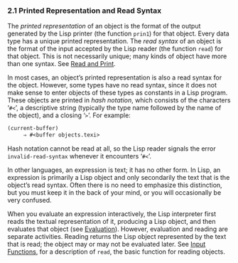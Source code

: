 

### 2.1 Printed Representation and Read Syntax

The *printed representation* of an object is the format of the output generated by the Lisp printer (the function `prin1`) for that object. Every data type has a unique printed representation. The *read syntax* of an object is the format of the input accepted by the Lisp reader (the function `read`) for that object. This is not necessarily unique; many kinds of object have more than one syntax. See [Read and Print](Read-and-Print.html).

In most cases, an object’s printed representation is also a read syntax for the object. However, some types have no read syntax, since it does not make sense to enter objects of these types as constants in a Lisp program. These objects are printed in *hash notation*, which consists of the characters ‘`#<`’, a descriptive string (typically the type name followed by the name of the object), and a closing ‘`>`’. For example:

```lisp
(current-buffer)
     ⇒ #<buffer objects.texi>
```

Hash notation cannot be read at all, so the Lisp reader signals the error `invalid-read-syntax` whenever it encounters ‘`#<`’.

In other languages, an expression is text; it has no other form. In Lisp, an expression is primarily a Lisp object and only secondarily the text that is the object’s read syntax. Often there is no need to emphasize this distinction, but you must keep it in the back of your mind, or you will occasionally be very confused.

When you evaluate an expression interactively, the Lisp interpreter first reads the textual representation of it, producing a Lisp object, and then evaluates that object (see [Evaluation](Evaluation.html)). However, evaluation and reading are separate activities. Reading returns the Lisp object represented by the text that is read; the object may or may not be evaluated later. See [Input Functions](Input-Functions.html), for a description of `read`, the basic function for reading objects.
